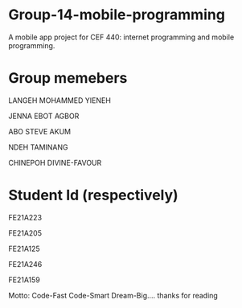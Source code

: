 # Group-14-mobile-programming
A mobile app project for CEF 440: internet programming and mobile programming.


# Group memebers
LANGEH MOHAMMED YIENEH 

JENNA EBOT AGBOR

ABO STEVE AKUM

NDEH TAMINANG

CHINEPOH DIVINE-FAVOUR


# Student Id (respectively)
FE21A223

FE21A205

FE21A125

FE21A246

FE21A159



Motto: Code-Fast Code-Smart Dream-Big....
thanks for reading
